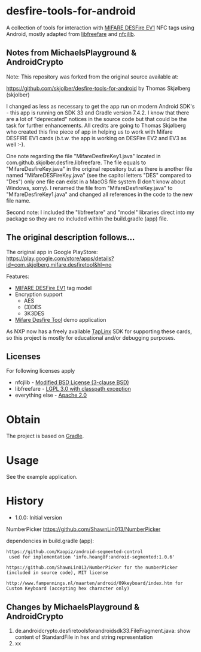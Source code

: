 # desfire-tools-for-android
A collection of tools for interaction with [MIFARE DESFire EV1] NFC tags using Android, mostly adapted from [libfreefare] and [nfcjlib].

## Notes from MichaelsPlayground & AndroidCrypto

Note: This repository was forked from the original source available at:

https://github.com/skjolber/desfire-tools-for-android by Thomas Skjølberg (skjolber)

I changed as less as necessary to get the app run on modern Android SDK's - this app is running on SDK 33 and 
Gradle version 7.4.2. I know that there are a lot of "deprecated" notices in the source code but that could be 
the task for further enhancements. All credits are going to Thomas Skjølberg who created this fine piece of 
app in helping us to work with Mifare DESFIRE EV1 cards (b.t.w. the app is working on DESFire EV2 and EV3 as well :-).

One note regarding the file "MifareDesfireKey1.java" located in com.github.skjolber.desfire.libfreefare. The file 
equals to "MifareDesfireKey.java" in the original repository but as there is another file named "MifareDESFireKey.java"
(see the capitol letters "DES" compared to "Des") only one file can exist in a MacOS file system (I don't know about Windows, sorry). 
I renamed the file from "MifareDesfireKey.java" to "MifareDesfireKey1.java" and changed all references in the code to the 
new file name.

Second note: I included the "libfreefare" and "model" libraries direct into my package so they are no included within 
the build.gradle (app) file.

## The original description follows...

The original app in Google PlayStore: https://play.google.com/store/apps/details?id=com.skjolberg.mifare.desfiretool&hl=no

Features:
  * [MIFARE DESFire EV1] tag model
  * Encryption support
    * AES
    * (3)DES 
    * 3K3DES
  * [Mifare Desfire Tool] demo application

As NXP now has a freely available [TapLinx] SDK for supporting these cards, so this project is mostly for educational and/or debugging purposes.

## Licenses
For following licenses apply

  * nfcjlib - [Modified BSD License (3-clause BSD)]
  * libfreefare - [LGPL 3.0 with classpath exception]
  * everything else - [Apache 2.0]

# Obtain
The project is based on [Gradle].

# Usage
See the example application.

# History
 - 1.0.0: Initial version

[Gradle]:                               https://gradle.org/
[Apache 2.0]:          		            http://www.apache.org/licenses/LICENSE-2.0.html
[issue-tracker]:       		            https://github.com/skjolber/desfire-tools-for-android/issues
[Modified BSD License (3-clause BSD)]:  nfcjlib/LICENSE
[LGPL 3.0 with classpath exception]:    libfreefare/LICENSE
[Mifare Desfire Tool]:          		https://play.google.com/store/apps/details?id=com.skjolberg.mifare.desfiretool&hl=no
[TapLinx]:                              https://www.mifare.net/en/products/tools/taplinx/
[MIFARE DESFire EV1]:                   https://en.wikipedia.org/wiki/MIFARE#MIFARE_DESFire_EV1_(previously_called_DESFire8)
[libfreefare]:                          https://github.com/nfc-tools/libfreefare
[nfcjlib]:                              https://github.com/Andrade/nfcjlib

NumberPicker https://github.com/ShawnLin013/NumberPicker

dependencies in build.gradle (app):
```plaintext
https://github.com/Kaopiz/android-segmented-control
 used for implementation 'info.hoang8f:android-segmented:1.0.6' 
 
https://github.com/ShawnLin013/NumberPicker for the numberPicker (included in source code), MIT license

http://www.fampennings.nl/maarten/android/09keyboard/index.htm for Custom Keyboard (accepting hex character only)
```

## Changes by MichaelsPlayground & AndroidCrypto

1) de.androidcrypto.desfiretoolsforandroidsdk33.FileFragment.java: show content of StandardFile in hex and string representation
2) xx
